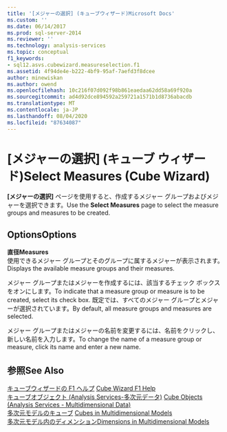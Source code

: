 ```yaml
---
title: '[メジャーの選択] (キューブウィザード)Microsoft Docs'
ms.custom: ''
ms.date: 06/14/2017
ms.prod: sql-server-2014
ms.reviewer: ''
ms.technology: analysis-services
ms.topic: conceptual
f1_keywords:
- sql12.asvs.cubewizard.measureselection.f1
ms.assetid: 4f94de4e-b222-4bf9-95af-7aefd3f8dcee
author: minewiskan
ms.author: owend
ms.openlocfilehash: 10c216f07d092f98b861eaedaa62dd58a69f920a
ms.sourcegitcommit: ad4d92dce894592a259721a1571b1d8736abacdb
ms.translationtype: MT
ms.contentlocale: ja-JP
ms.lasthandoff: 08/04/2020
ms.locfileid: "87634087"
---
```

# <a name="select-measures-cube-wizard"></a><span data-ttu-id="7bced-102">[メジャーの選択] (キューブ ウィザード)</span><span class="sxs-lookup"><span data-stu-id="7bced-102">Select Measures (Cube Wizard)</span></span>
  <span data-ttu-id="7bced-103">**[メジャーの選択]** ページを使用すると、作成するメジャー グループおよびメジャーを選択できます。</span><span class="sxs-lookup"><span data-stu-id="7bced-103">Use the **Select Measures** page to select the measure groups and measures to be created.</span></span>  
  
## <a name="options"></a><span data-ttu-id="7bced-104">Options</span><span class="sxs-lookup"><span data-stu-id="7bced-104">Options</span></span>  
 <span data-ttu-id="7bced-105">**直径**</span><span class="sxs-lookup"><span data-stu-id="7bced-105">**Measures**</span></span>  
 <span data-ttu-id="7bced-106">使用できるメジャー グループとそのグループに属するメジャーが表示されます。</span><span class="sxs-lookup"><span data-stu-id="7bced-106">Displays the available measure groups and their measures.</span></span>  
  
 <span data-ttu-id="7bced-107">メジャー グループまたはメジャーを作成するには、該当するチェック ボックスをオンにします。</span><span class="sxs-lookup"><span data-stu-id="7bced-107">To indicate that a measure group or measure is to be created, select its check box.</span></span> <span data-ttu-id="7bced-108">既定では、すべてのメジャー グループとメジャーが選択されています。</span><span class="sxs-lookup"><span data-stu-id="7bced-108">By default, all measure groups and measures are selected.</span></span>  
  
 <span data-ttu-id="7bced-109">メジャー グループまたはメジャーの名前を変更するには、名前をクリックし、新しい名前を入力します。</span><span class="sxs-lookup"><span data-stu-id="7bced-109">To change the name of a measure group or measure, click its name and enter a new name.</span></span>  
  
## <a name="see-also"></a><span data-ttu-id="7bced-110">参照</span><span class="sxs-lookup"><span data-stu-id="7bced-110">See Also</span></span>  
 <span data-ttu-id="7bced-111">[キューブウィザードの F1 ヘルプ](cube-wizard-f1-help.md) </span><span class="sxs-lookup"><span data-stu-id="7bced-111">[Cube Wizard F1 Help](cube-wizard-f1-help.md) </span></span>  
 <span data-ttu-id="7bced-112">[キューブオブジェクト &#40;Analysis Services-多次元データ&#41;](multidimensional-models-olap-logical-cube-objects/cube-objects-analysis-services-multidimensional-data.md) </span><span class="sxs-lookup"><span data-stu-id="7bced-112">[Cube Objects &#40;Analysis Services - Multidimensional Data&#41;](multidimensional-models-olap-logical-cube-objects/cube-objects-analysis-services-multidimensional-data.md) </span></span>  
 <span data-ttu-id="7bced-113">[多次元モデルのキューブ](multidimensional-models/cubes-in-multidimensional-models.md) </span><span class="sxs-lookup"><span data-stu-id="7bced-113">[Cubes in Multidimensional Models](multidimensional-models/cubes-in-multidimensional-models.md) </span></span>  
 [<span data-ttu-id="7bced-114">多次元モデル内のディメンション</span><span class="sxs-lookup"><span data-stu-id="7bced-114">Dimensions in Multidimensional Models</span></span>](multidimensional-models/dimensions-in-multidimensional-models.md)  
  
  
